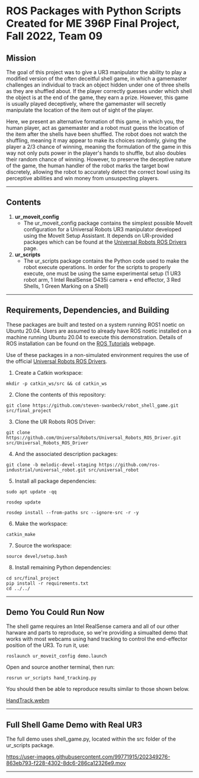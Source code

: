 # ROS Packages with Python Scripts Created for ME 396P Final Project, Fall 2022, Team 09

## Mission
The goal of this project was to give a UR3 manipulator the ability to play a modified version of the often deceitful shell game, in which a gamemaster challenges an individual to track an object hidden under one of three shells as they are shuffled about. If the player correctly guesses under which shell the object is at the end of the game, they earn a prize. However, this game is usually played deceptively, where the gamemaster will secretly manipulate the location of the item out of sight of the player. 

Here, we present an alternative formation of this game, in which you, the human player, act as gamemaster and a robot must guess the location of the item after the shells have been shuffled. The robot does not watch the shuffling, meaning it may appear to make its choices randomly, giving the player a 2/3 chance of winning, meaning the formulation of the game in this way not only puts power in the player's hands to shuffle, but also doubles their random chance of winning. However, to preserve the deceptive nature of the game, the human handler of the robot marks the target bowl discretely, allowing the robot to accurately detect the correct bowl using its perceptive abilities and win money from unsuspecting players.


<!--https://user-images.githubusercontent.com/99771915/202348599-81c0b833-6eca-4082-be7f-1034f2cbd8e7.mp4-->

---

## Contents
1. **ur_moveit_config**
    * The ur_moveit_config package contains the simplest possible MoveIt configuration for a Universal Robots UR3 manipulator developed using the MoveIt Setup Assistant. It depends on UR-provided packages which can be found at the [Universal Robots ROS Drivers](https://github.com/UniversalRobots/Universal_Robots_ROS_Driver) page.
2. **ur_scripts**
    * The ur_scripts package contains the Python code used to make the robot execute operations. In order for the scripts to properly execute, one must be using the same experimental setup (1 UR3 robot arm, 1 Intel RealSense D435i camera + end effector, 3 Red Shells, 1 Green Marking on a Shell)
---

## Requirements, Dependencies, and Building
These packages are built and tested on a system running ROS1 noetic on Ubuntu 20.04. Users are assumed to already have ROS noetic installed on a machine running Ubuntu 20.04 to execute this demonstration. Details of ROS installation can be found on the [ROS Tutorials](http://wiki.ros.org/ROS/Tutorials) webpage.

Use of these packages in a non-simulated environment requires the use of the official [Universal Robots ROS Drivers](https://github.com/UniversalRobots/Universal_Robots_ROS_Driver).   
1. Create a Catkin workspace:
```console
mkdir -p catkin_ws/src && cd catkin_ws
```
2. Clone the contents of this repository:
```console
git clone https://github.com/steven-swanbeck/robot_shell_game.git src/final_project
```
3. Clone the UR Robots ROS Driver:
```console
git clone https://github.com/UniversalRobots/Universal_Robots_ROS_Driver.git src/Universal_Robots_ROS_Driver
```
4. And the associated description packages:
```console
git clone -b melodic-devel-staging https://github.com/ros-industrial/universal_robot.git src/universal_robot
```
5. Install all package dependencies:
```console
sudo apt update -qq
```
```console
rosdep update
```
```console
rosdep install --from-paths src --ignore-src -r -y
```
6. Make the workspace:
```console
catkin_make
```
7. Source the workspace:
```console
source devel/setup.bash
```
8. Install remaining Python dependencies:
```console
cd src/final_project
pip install -r requirements.txt
cd ../../
```
---
## Demo You Could Run Now
The shell game requires an Intel RealSense camera and all of our other harware and parts to reproduce, so we're providing a simualted demo that works with most webcams using hand tracking to control the end-effector position of the UR3. To run it, use:
```console
roslaunch ur_moveit_config demo.launch
```
Open and source another terminal, then run:
```console
rosrun ur_scripts hand_tracking.py
```
You should then be able to reproduce results similar to those shown below.

[HandTrack.webm](https://user-images.githubusercontent.com/99771915/202353380-6606532c-889d-4f19-9824-c336622b92ac.webm)

---

## Full Shell Game Demo with Real UR3
The full demo uses shell_game.py, located within the src folder of the ur_scripts package.

https://user-images.githubusercontent.com/99771915/202349276-863eb793-f228-4302-8dc6-286ca12326e9.mov

---
